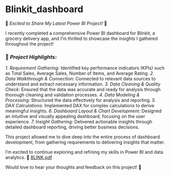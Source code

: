 # Blinkit_dashboard

🚀 *Excited to Share My Latest Power BI Project!* 🚀

I recently completed a comprehensive Power BI dashboard for Blinkit, a grocery delivery app, and I’m thrilled to showcase the insights I gathered throughout the project!

### 🌟 *Project Highlights:*
*1. Requirement Gathering:* Identified key performance indicators (KPIs) such as Total Sales, Average Sales, Number of Items, and Average Rating.
*2. Data Walkthrough & Connection:* Connected to relevant data sources to understand and extract necessary information.
*3. Data Cleaning & Quality Check:* Ensured that the data was accurate and ready for analysis through thorough cleaning and validation processes.
*4. Data Modeling & Processing:* Structured the data effectively for analysis and reporting.
*5. DAX Calculations:* Implemented DAX for complex calculations to derive meaningful insights.
*6. Dashboard Layout & Chart Development:* Designed an intuitive and visually appealing dashboard, focusing on the user experience.
*7. Insight Gathering:* Delivered actionable insights through detailed dashboard reporting, driving better business decisions.

This project allowed me to dive deep into the entire process of dashboard development, from gathering requirements to delivering insights that matter.

I’m excited to continue exploring and refining my skills in Power BI and data analytics. 🚀
[BLINK.pdf](https://github.com/user-attachments/files/16917652/BLINK.pdf)

Would love to hear your thoughts and feedback on this project! 🙌
